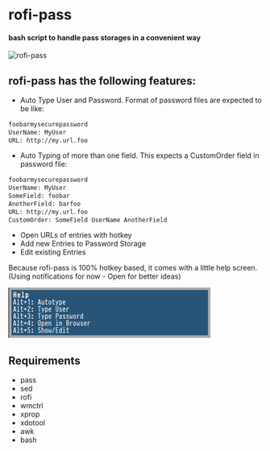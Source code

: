 # rofi-pass

#### bash script to handle pass storages in a convenient way

![rofi-pass](screenshot.png "rofi-pass in action")

## rofi-pass has the following features:

* Auto Type User and Password. Format of password files are expected to be like:
```
foobarmysecurepassword
UserName: MyUser
URL: http://my.url.foo
```
* Auto Typing of more than one field. This expects a CustomOrder field in password file:
```
foobarmysecurepassword
UserName: MyUser
SomeField: foobar
AnotherField: barfoo
URL: http://my.url.foo
CustomOrder: SomeField UserName AnotherField
```
* Open URLs of entries with hotkey
* Add new Entries to Password Storage
* Edit existing Entries

Because rofi-pass is 100% hotkey based, it comes with a little help screen. (Using notifications for now - Open for better ideas)

![rofi-pass](screenshot2.png "rofi-pass help")

## Requirements
* pass
* sed
* rofi
* wmctrl
* xprop
* xdotool
* awk
* bash

